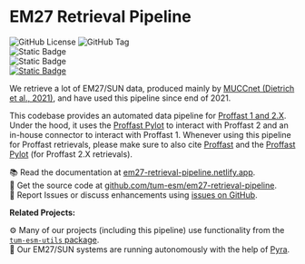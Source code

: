 # EM27 Retrieval Pipeline

<img alt="GitHub License" src="https://img.shields.io/github/license/tum-esm/em27-retrieval-pipeline?style=flat&label=License&labelColor=%230f172a&color=%23fef08a&cacheSeconds=60" className="inline p-0 m-px mt-4"/> <img alt="GitHub Tag" src="https://img.shields.io/github/v/tag/tum-esm/em27-retrieval-pipeline?sort=semver&style=flat&label=Latest%20Pipeline%20Version&color=%23fef08a&cacheSeconds=60&labelColor=%230f172a" className="inline p-0 m-px mt-4"/> <br/> <img alt="Static Badge" src="https://img.shields.io/badge/Proffast%201.0%20%7C%202.2%20%7C%202.3%20%7C%202.4-whydoineedthis?style=flat&label=Retrieval%20Algorithms&labelColor=%230f172a&color=%2399f6e4&cacheSeconds=60" className="inline p-0 m-px "/> <br/> <img alt="Static Badge" src="https://img.shields.io/badge/GGG2014%20%7C%20GGG2020%20-%20whydoineedthis?style=flat&label=Atmospheric%20Profile%20Models&labelColor=%230f172a&color=%2399f6e4&cacheSeconds=60" className="inline p-0 m-px "/> <br/> [<img alt="Static Badge" src="https://img.shields.io/badge/DOI-10.5281/zenodo.14284968-%23bae6fd?labelColor=%230f172a"/>](https://doi.org/10.5281/zenodo.14284968)

We retrieve a lot of EM27/SUN data, produced mainly by [MUCCnet (Dietrich et al., 2021)](https://doi.org/10.5194/amt-14-1111-2021), and have used this pipeline since end of 2021.

This codebase provides an automated data pipeline for [Proffast 1 and 2.X](https://www.imk-asf.kit.edu/english/3225.php). Under the hood, it uses the [Proffast Pylot](https://gitlab.eudat.eu/coccon-kit/proffastpylot.git) to interact with Proffast 2 and an in-house connector to interact with Proffast 1. Whenever using this pipeline for Proffast retrievals, please make sure to also cite [Proffast](https://www.imk-asf.kit.edu/english/3225.php) and the [Proffast Pylot](https://gitlab.eudat.eu/coccon-kit/proffastpylot) (for Proffast 2.X retrievals).

📚 Read the documentation at [em27-retrieval-pipeline.netlify.app](https://em27-retrieval-pipeline.netlify.app).<br/>
💾 Get the source code at [github.com/tum-esm/em27-retrieval-pipeline](https://github.com/tum-esm/em27-retrieval-pipeline).<br/>
🐝 Report Issues or discuss enhancements using [issues on GitHub](https://github.com/tum-esm/em27-retrieval-pipeline/issues).

**Related Projects:**

⚙️ Many of our projects (including this pipeline) use functionality from the [`tum-esm-utils` package](https://github.com/tum-esm/utils).<br/>
🤖 Our EM27/SUN systems are running autonomously with the help of [Pyra](https://github.com/tum-esm/pyra).
